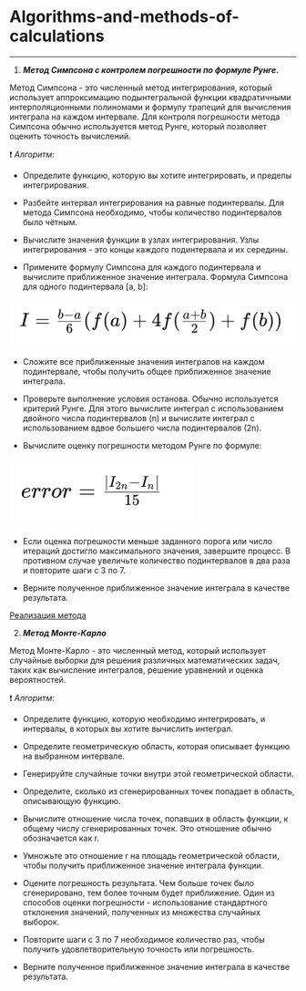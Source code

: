 # Algorithms-and-methods-of-calculations
___
1. ***Метод Симпсона с контролем погрешности по формуле Рунге.***

Метод Симпсона - это численный метод интегрирования, который использует аппроксимацию подынтегральной функции квадратичными интерполяционными полиномами и формулу трапеций для вычисления интеграла на каждом интервале. Для контроля погрешности метода Симпсона обычно используется метод Рунге, который позволяет оценить точность вычислений.

:heavy_exclamation_mark: *Алгоритм:* 

+ Определите функцию, которую вы хотите интегрировать, и пределы интегрирования.

+ Разбейте интервал интегрирования на равные подинтервалы. Для метода Симпсона необходимо, чтобы количество подинтервалов было чётным.

+ Вычислите значения функции в узлах интегрирования. Узлы интегрирования - это концы каждого подинтервала и их середины.

+ Примените формулу Симпсона для каждого подинтервала и вычислите приближенное значение интеграла. Формула Симпсона для одного подинтервала [a, b]:

![photo1](auxiliary_resources/1.png)

+ Сложите все приближенные значения интегралов на каждом подинтервале, чтобы получить общее приближенное значение интеграла.

+ Проверьте выполнение условия останова. Обычно используется критерий Рунге. Для этого вычислите интеграл с использованием двойного числа подинтервалов (n) и вычислите интеграл с использованием вдвое большего числа подинтервалов (2n). 

+ Вычислите оценку погрешности методом Рунге по формуле:

![photo2](auxiliary_resources/2.png)

+ Если оценка погрешности меньше заданного порога или число итераций достигло максимального значения, завершите процесс. В противном случае увеличьте количество подинтервалов в два раза и повторите шаги с 3 по 7.

+ Верните полученное приближенное значение интеграла в качестве результата.

[Реализация метода](laboratory_work1/task1/Simpson.go)

2. ***Метод Монте-Карло***

Метод Монте-Карло - это численный метод, который использует случайные выборки для решения различных математических задач, таких как вычисление интегралов, решение уравнений и оценка вероятностей. 

:heavy_exclamation_mark: *Алгоритм:* 

+ Определите функцию, которую необходимо интегрировать, и интервалы, в которых вы хотите вычислить интеграл.

+ Определите геометрическую область, которая описывает функцию на выбранном интервале.

+ Генерируйте случайные точки внутри этой геометрической области.

+ Определите, сколько из сгенерированных точек попадает в область, описывающую функцию.

+ Вычислите отношение числа точек, попавших в область функции, к общему числу сгенерированных точек. Это отношение обычно обозначается как r.

+ Умножьте это отношение r на площадь геометрической области, чтобы получить приближенное значение интеграла функции.

+ Оцените погрешность результата. Чем больше точек было сгенерировано, тем более точным будет приближение. Один из способов оценки погрешности - использование стандартного отклонения значений, полученных из множества случайных выборок.

+ Повторите шаги с 3 по 7 необходимое количество раз, чтобы получить удовлетворительную точность или погрешность.

+ Верните полученное приближенное значение интеграла в качестве результата.